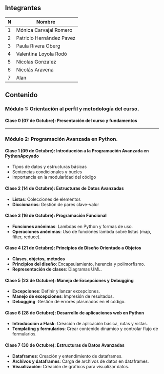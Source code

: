 ## Integrantes

| N  | Nombre                   |
|----|--------------------------|
| 1  | Mónica Carvajal Romero   |
| 2  | Patricio Hernández Pavez |
| 3  | Paula Rivera Oberg       |
| 4  | Valentina Loyola Rodó    |
| 5  | Nicolas Gonzalez         |
| 6  | Nicolás Aravena          |
| 7  | Alan                     |

## Contenido

### Módulo 1: Orientación al perfil y metodología del curso.

#### Clase 0 (07 de Octubre): Presentación del curso y fundamentos

---

### Módulo 2: Programación Avanzada en Python.

#### Clase 1 (09 de Octubre): Introducción a la Programación Avanzada en PythonApoyado

- Tipos de datos y estructuras básicas
- Sentencias condicionales y bucles
- Importancia en la modularidad del código

#### Clase 2 (14 de Octubre): Estructuras de Datos Avanzadas

- **Listas**: Colecciones de elementos
- **Diccionarios**: Gestión de pares clave-valor

#### Clase 3 (16 de Octubre): Programación Funcional

- **Funciones anónimas**: Lambdas en Python y formas de uso.
- **Operaciones anónimas**: Uso de funciones lambda sobre listas (map, filter, reduce).

#### Clase 4 (21 de Octubre): Principios de Diseño Orientado a Objetos

- **Clases, objetos, métodos**
- **Principios del diseño**: Encapsulamiento, herencia y polimorfismo.
- **Representación de clases**: Diagramas UML.

#### Clase 5 (23 de Octubre): Manejo de Excepciones y Debugging

- **Excepciones**: Definir y lanzar excepciones.
- **Manejo de excepciones**: Impresión de resultados.
- **Debugging**: Gestión de errores plasmados en el código.

#### Clase 6 (28 de Octubre): Desarrollo de aplicaciones web en Python

- **Introducción a Flask**: Creación de aplicación básica, rutas y vistas.
- **Templating y formularios**: Crear contenido dinámico y controlar flujo de formularios.

#### Clase 7 (30 de Octubre): Estructuras de Datos Avanzadas

- **Dataframes**: Creación y entendimiento de dataframes.
- **Archivos y dataframes**: Carga de archivos de datos en dataframes.
- **Visualización**: Creación de gráficos para visualizar datos.
